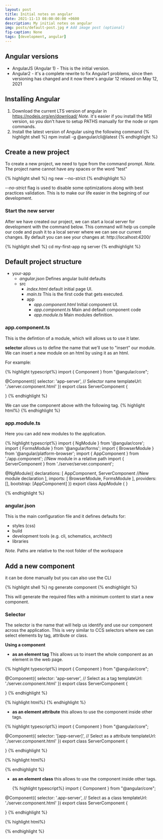 ```yaml
---
layout: post
title: Initial notes on angular
date: 2021-11-13 08:00:00:00 +0600
description: My initial notes on angular
img: posts/default-post.jpg # Add image post (optional)
fig-caption: None
tags: [development, angular]
---
```



## Angular versions

 - AngularJS (Angular 1) - This is the initial version.
 - Angular2 - it's a complete rewrite to fix Angular1 problems, since then versioning has changed and it now there's angular 12 relased on May 12, 2021


## Installing Angular

1. Download the current LTS version of angular in https://nodejs.org/en/download/
*Note.* it's easier if you install the MSI version, so you don't have to setup PATHS manually for the node or npm commands.
2. Install the latest version of Angular using the following command 
{% highlight shell %}
npm install -g @angular/cli@latest
{% endhighlight %}

## Create a new project

To create a new project, we need to type from the command prompt.
*Note.* The project name cannot have any spaces or the word "test"

{% highlight shell %}
ng new <project name> --no-strict
{% endhighlight %}

*--no-strict* flag is used to disable some optimizations along with best practices validation. This is to make our life easier in the begining of our development.

### Start the new server ###
After we have created our project, we can start a local server for development with the command below.
This command will help us compile our code and push it to a local server where we can see our current changes.
By default you can see your changes at: http://localhost:4200/

{% highlight shell %}
cd my-first-app
ng server
{% endhighlight %}

## Default project structure

- your-app
  - *angular.json* Defines angular build defaults
  - src
    - *index.html* default initial page UI.
	- *main.ts* This is the first code that gets executed.
    - app
	  - *app.component.html* Initial component UI.
	  - *app.component.ts* Main and default component code
	  - *app.module.ts* Main modules definition.

### app.component.ts

This is the defintion of a module, which will allows us to use it later.

**selector** allows us to define the name that we'll use to "insert" our module. 
We can insert a new module on an html by using it as an html. 

For example:

{% highlight typescript%}
import { Component } from "@angular/core";

@Component({
    selector: 'app-server', // Selector name
    templateUrl: './server.component.html'
})
export class ServerComponent {

}
{% endhighlight %}

We can use the component above with the following tag.
{% highlight html%}
<app-server></app-server>
{% endhighlight %}


### app.module.ts

Here you can add new modules to the application.

{% highlight typescript%}
import { NgModule } from '@angular/core';
import { FormsModule } from '@angular/forms';
import { BrowserModule } from '@angular/platform-browser';
import { AppComponent } from './app.component';
//New module in a relative path
import { ServerComponent } from './server/server.component';

@NgModule({
  declarations: [
    AppComponent,
    ServerComponent //New module declaration
  ],
  imports: [
    BrowserModule,
    FormsModule
  ],
  providers: [],
  bootstrap: [AppComponent]
})
export class AppModule { }

{% endhighlight %}


### angular.json

This is the main configuration file and it defines defaults for:
 
 - styles (css)
 - build
 - development tools (e.g. cli, schematics, architect)
 - libraries
 
*Note.* Paths are relative to the root folder of the workspace


## Add a new component
it can be done manually but you can also use the CLI

{% highlight shell %}
ng generate component <my-new-component>
{% endhighlight %}

This will generate the required files with a minimum content to start a new component.

### Selector
The selector is the name that will help us identify and use our component across the application. This is very similar to CCS selectors where we can select elements by tag, attribute or class.

**Using a component**

 - **as an element tag** This allows us to insert the whole component as an element in the web page.
 
 {% highlight typescript%}
import { Component } from "@angular/core";

@Component({
    selector: 'app-server', // Select as a tag
    templateUrl: './server.component.html'
})
export class ServerComponent {

}
{% endhighlight %}
 
 {% highlight html%}
<app-server></app-server>
{% endhighlight %}

 - **as an element attribute** this allows to use the component inside other tags.
 
  {% highlight typescript%}
import { Component } from "@angular/core";

@Component({
    selector: '[app-server]', // Select as a attribute
    templateUrl: './server.component.html'
})
export class ServerComponent {

}
{% endhighlight %}
 
 {% highlight html%}
<div app-servers></div>

{% endhighlight %}

- **as an element class** this allows to use the component inside other tags.
 
  {% highlight typescript%}
import { Component } from "@angular/core";

@Component({
    selector: '.app-server', // Select as a class
    templateUrl: './server.component.html'
})
export class ServerComponent {

}
{% endhighlight %}
 
 {% highlight html%}
<div class="app-servers"></div>
{% endhighlight %}